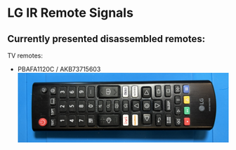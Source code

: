 # LG IR Remote Signals

Currently presented disassembled remotes:
-----------------------------------------

TV remotes:
* PBAFA1120C / AKB73715603
  ![](https://raw.githubusercontent.com/IvanGlinkin/Default-IR-vendors-samples/refs/heads/main/LG/TV/PBAFA1120C_AKB73715603_Pictures/Remote_general.jpeg)
